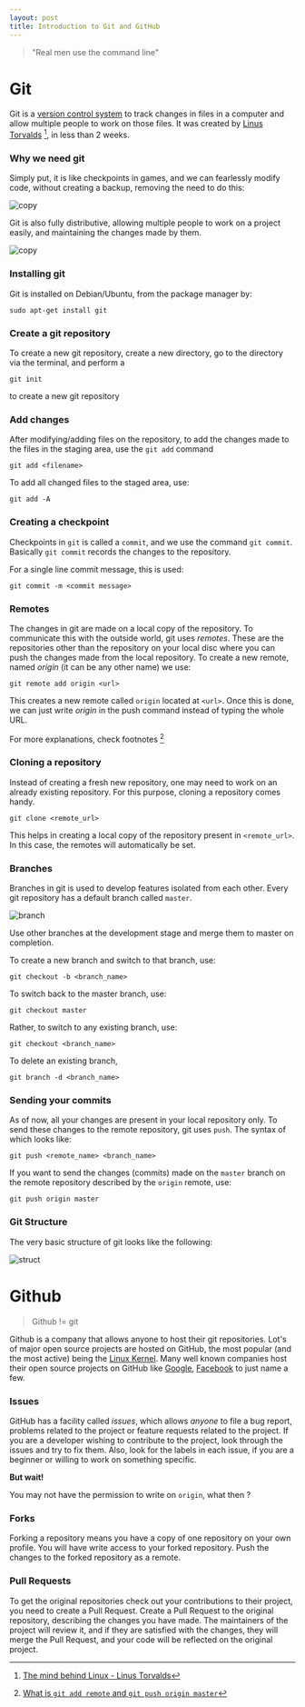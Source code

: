```yaml
---
layout: post
title: Introduction to Git and GitHub
---
```


> "Real men use the command line"

# Git

Git is a [version control system](https://en.wikipedia.org/wiki/Version_control) to track changes in files in a computer and allow multiple people to work on those files. It was created by [Linus Torvalds](https://www.youtube.com/watch?v=IVpOyKCNZYw) [^ted], in less than 2 weeks.


### Why we need git

Simply put, it is like checkpoints in games, and we can fearlessly modify code, without creating a backup, removing the need to do this:

![copy](/images/git/git-copies.png)

Git is also fully distributive, allowing multiple people to work on a project easily, and maintaining the changes made by them.

![copy](/images/git/vc.png)

### Installing git

Git is installed on Debian/Ubuntu, from the package manager by:

```
sudo apt-get install git
```

### Create a git repository

To create a new git repository, create a new directory, go to the directory via the terminal, and perform a

```
git init
```
to create a new git repository

### Add changes

After modifying/adding files on the repository, to add the changes made to the files in the staging area, use the `git add` command

```
git add <filename>
```

To add all changed files to the staged area, use:

```
git add -A
```

### Creating a checkpoint

Checkpoints in `git` is called a `commit`, and we use the command `git commit`. Basically `git commit` records the changes to the repository.

For a single line commit message, this is used:

```
git commit -m <commit message>
```

### Remotes

The changes in git are made on a local copy of the repository. To communicate this with the outside world, git uses _remotes_. These are the repositories other than the repository on your local disc where you can push the changes made from the local repository. To create a new remote, named _origin_ (it can be any other name) we use:

```
git remote add origin <url>
```

This creates a new remote called `origin` located at `<url>`. Once this is done, we can just write _origin_ in the push command instead of typing the whole URL.

For more explanations, check footnotes [^remote]

### Cloning a repository

Instead of creating a fresh new repository, one may need to work on an already existing repository. For this purpose, cloning a repository comes handy.

```
git clone <remote_url>
```

This helps in creating a local copy of the repository present in `<remote_url>`. In this case, the remotes will automatically be set.

### Branches

Branches in git is used to develop features isolated from each other. Every git repository has a default branch called `master`.

![branch](/images/git/branch.png)

Use other branches at the development stage and merge them to master on completion.

To create a new branch and switch to that branch, use:

```
git checkout -b <branch_name>
```

To switch back to the master branch, use:

```
git checkout master
```

Rather, to switch to any existing branch, use:

```
git checkout <branch_name>
```

To delete an existing branch, 

```
git branch -d <branch_name>
```

### Sending your commits

As of now, all your changes are present in your local repository only. To send these changes to the remote repository, git uses `push`. The syntax of which looks like:

```
git push <remote_name> <branch_name>
```

If you want to send the changes (commits) made on the `master` branch on the remote repository described by the `origin` remote, use:

```
git push origin master
```

### Git Structure

The very basic structure of git looks like the following:

![struct](/images/git/structure.png)

# Github

> Github != git

Github is a company that allows anyone to host their git repositories. Lot's of major open source projects are hosted on GitHub, the most popular (and the most active) being the [Linux Kernel](https://github.com/torvalds/linux). Many well known companies host their open source projects on GitHub like [Google](https://github.com/google), [Facebook](https://github.com/facebook) to just name a few.

### Issues

GitHub has a facility called _issues_, which allows *anyone* to file a bug report, problems related to the project or feature requests related to the project. If you are a developer wishing to contribute to the project, look through the issues and try to fix them. Also, look for the labels in each issue, if you are a beginner or willing to work on something specific.

**But wait!**

You may not have the permission to write on `origin`, what then ?

### Forks

Forking a repository means you have a copy of one repository on your own profile. You will have write access to your forked repository. Push the changes to the forked repository as a remote.

### Pull Requests

To get the original repositories check out your contributions to their project, you need to create a Pull Request. Create a Pull Request to the original repository, describing the changes you have made. The maintainers of the project will review it, and if they are satisfied with the changes, they will merge the Pull Request, and your code will be reflected on the original project.

[^ted]: [The mind behind Linux - Linus Torvalds](https://youtu.be/o8NPllzkFhE)
[^remote]: [What is `git add remote` and `git push origin master`](http://stackoverflow.com/questions/5617211/what-is-git-remote-add-and-git-push-origin-master/5617350#5617350) 

